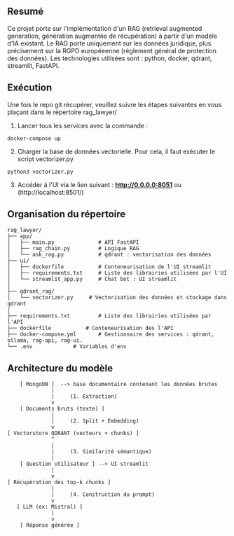 ## Resumé
Ce projet porte sur l'implémentation d'un RAG (retrieval augmented generation, génération augmentée de récupération) à partir d'un modèle d'IA existant.
Le RAG porte uniquement sur les données juridique, plus précisement sur la RGPD européeenne (règlement général de protection des données).
Les technologies utilisées sont : python, docker, qdrant, streamlit, FastAPI.

## Exécution
Une fois le repo git récupérer, veuillez suivre les étapes suivantes en vous plaçant dans le répertoire rag_lawyer/


1. Lancer tous les services avec la commande :
```
docker-compose up
```  

2. Charger la base de données vectorielle. Pour cela, il faut exécuter le script vectorizer.py 

```
python3 vectorizer.py
```

3. Accéder à l'UI via le lien suivant : __http://0.0.0.0:8051__ ou (http://localhost:8501/)


## Organisation du répertoire

  	rag_lawyer/
	├── app/
	│   ├── main.py              # API FastAPI
	│   ├── rag_chain.py         # Logique RAG
 	│   └── ask_rag.py           # qdrant : vectorisation des données
  	├── ui/
	│   ├── dockerfile           # Conteneurisation de l'UI streamlit
	│   ├── requirements.txt     # Liste des librairies utilisées par l'UI
	│   └── streamlit_app.py     # Chat bot : UI streamlit
	│
	├── qdrant_rag/
	│   └── vectorizer.py     # Vectorisation des données et stockage dans qdrant
 	│  
	├── requirements.txt         # Liste des librairies utilisées par l'API
	├── dockerfile		     # Conteneurisation des l'API
 	├── docker-compose.yml	     # Gestionnaire des services : qdrant, ollama, rag-api, rag-ui.
	└── .env		     # Variables d'env


## Architecture du modèle

     	[ MongoDB ]  --> base documentaire contenant les données brutes
	              |
	              |     (1. Extraction)
	              v
	    [ Documents bruts (texte) ]
	              |
	              |     (2. Split + Embedding)
	              v
	[ Vectorstore QDRANT (vecteurs + chunks) ]
	              ^
	              |
	              |     (3. Similarité sémantique)
	       	      |
	    [ Question utilisateur ] --> UI streamlit
	              |
	              v
	[ Récupération des top-k chunks ]
	              |
	              |     (4. Construction du prompt)
	              v
	   [ LLM (ex: Mistral) ]
	              |
	              v
        [ Réponse générée ]

